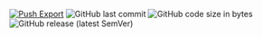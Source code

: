 [![Push Export](https://github.com/sxmxc/ghostly_whale/actions/workflows/push-export.yml/badge.svg?branch=main)](https://github.com/sxmxc/ghostly_whale/actions/workflows/push-export.yml)
![GitHub last commit](https://img.shields.io/github/last-commit/sxmxc/ghostly_whale)
![GitHub code size in bytes](https://img.shields.io/github/languages/code-size/sxmxc/ghostly_whale)
![GitHub release (latest SemVer)](https://img.shields.io/github/v/release/sxmxc/ghostly_whale)
